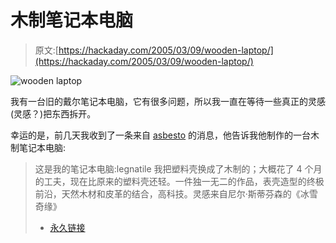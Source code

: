 # 木制笔记本电脑

> 原文:[https://hackaday.com/2005/03/09/wooden-laptop/](https://hackaday.com/2005/03/09/wooden-laptop/)

![wooden laptop](../Images/9324e559f164ed81da31bca89791a46d.png)

我有一台旧的戴尔笔记本电脑，它有很多问题，所以我一直在等待一些真正的灵感(灵感？)把东西拆开。

幸运的是，前几天我收到了一条来自 [asbesto](http://www.zaverio.net/) 的消息，他告诉我他制作的一台木制笔记本电脑:

> 这是我的笔记本电脑:legnatile 我把塑料壳换成了木制的；大概花了 4 个月的工夫，现在比原来的塑料壳还轻。一件独一无二的作品，表壳造型的终极前沿，天然木材和皮革的结合，高科技。灵感来自尼尔·斯蒂芬森的《冰雪奇缘》
> 
> *   [永久链接](http://zaverio.net/laptop/index-en.php)